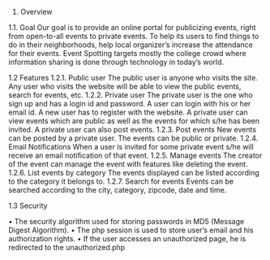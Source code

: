 1. Overview

  1.1. Goal
    Our goal is to provide an online portal for publicizing events, right from open-to-all events to private events. To help its users to find things to do in their neighborhoods, help local organizer’s increase the attendance for their events. Event Spotting targets mostly the college crowd where information sharing is done through technology in today’s world.

  1.2 Features
    1.2.1. Public user
      The public user is anyone who visits the site. Any user who visits the website will be able to view the public events, search for events, etc.
    1.2.2. Private user
      The private user is the one who sign up and has a login id and password. A user can login with his or her email id. A new user has to register with the website. A private user can view events which are public as well as the events for which s/he has been invited. A private user can also post events.
    1.2.3. Post events
      New events can be posted by a private user. The events can be public or private.
    1.2.4. Email Notifications
      When a user is invited for some private event s/he will receive an email notification of that event.
    1.2.5. Manage events
      The creator of the event can manage the event with features like deleting the event.
    1.2.6. List events by category
      The events displayed can be listed according to the category it belongs to.
    1.2.7. Search for events
      Events can be searched according to the city, category, zipcode, date and time.

1.3 Security

  • The security algorithm used for storing passwords in MD5 (Message Digest Algorithm).
  • The php session is used to store user’s email and his authorization rights.
  • If the user accesses an unauthorized page, he is redirected to the unauthorized.php
